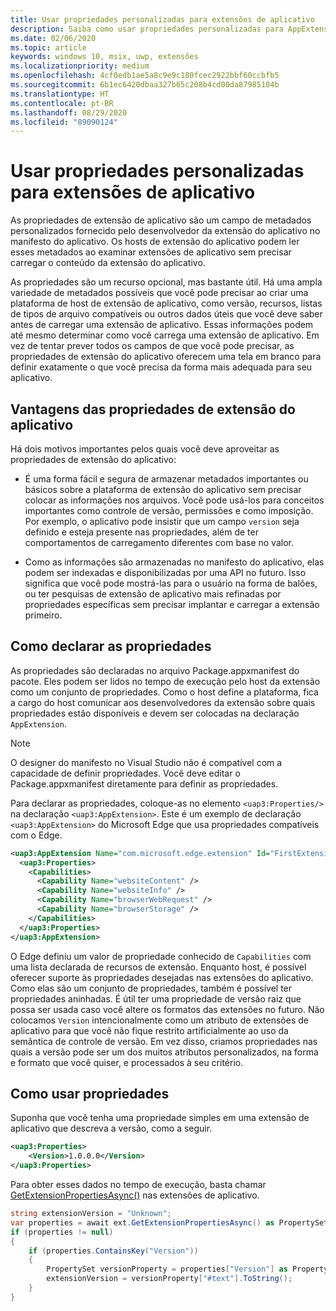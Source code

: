 ```yaml
---
title: Usar propriedades personalizadas para extensões de aplicativo
description: Saiba como usar propriedades personalizadas para AppExtensions
ms.date: 02/06/2020
ms.topic: article
keywords: windows 10, msix, uwp, extensões
ms.localizationpriority: medium
ms.openlocfilehash: 4cf0edb1ae5a8c9e9c180fcec2922bbf60ccbfb5
ms.sourcegitcommit: 6b1ec6420dbaa327b65c208b4cd00da87985104b
ms.translationtype: HT
ms.contentlocale: pt-BR
ms.lasthandoff: 08/29/2020
ms.locfileid: "89090124"
---
```

# <a name="using-custom-properties-for-app-extensions"></a>Usar propriedades personalizadas para extensões de aplicativo

As propriedades de extensão de aplicativo são um campo de metadados personalizados fornecido pelo desenvolvedor da extensão do aplicativo no manifesto do aplicativo. Os hosts de extensão do aplicativo podem ler esses metadados ao examinar extensões de aplicativo sem precisar carregar o conteúdo da extensão do aplicativo.

As propriedades são um recurso opcional, mas bastante útil. Há uma ampla variedade de metadados possíveis que você pode precisar ao criar uma plataforma de host de extensão de aplicativo, como versão, recursos, listas de tipos de arquivo compatíveis ou outros dados úteis que você deve saber antes de carregar uma extensão de aplicativo. Essas informações podem até mesmo determinar como você carrega uma extensão de aplicativo. Em vez de tentar prever todos os campos de que você pode precisar, as propriedades de extensão do aplicativo oferecem uma tela em branco para definir exatamente o que você precisa da forma mais adequada para seu aplicativo.

## <a name="advantages-of-app-extension-properties"></a>Vantagens das propriedades de extensão do aplicativo

Há dois motivos importantes pelos quais você deve aproveitar as propriedades de extensão do aplicativo:

* É uma forma fácil e segura de armazenar metadados importantes ou básicos sobre a plataforma de extensão do aplicativo sem precisar colocar as informações nos arquivos. Você pode usá-los para conceitos importantes como controle de versão, permissões e como imposição. Por exemplo, o aplicativo pode insistir que um campo `version` seja definido e esteja presente nas propriedades, além de ter comportamentos de carregamento diferentes com base no valor.

* Como as informações são armazenadas no manifesto do aplicativo, elas podem ser indexadas e disponibilizadas por uma API no futuro. Isso significa que você pode mostrá-las para o usuário na forma de balões, ou ter pesquisas de extensão de aplicativo mais refinadas por propriedades específicas sem precisar implantar e carregar a extensão primeiro.

## <a name="how-to-declare-properties"></a>Como declarar as propriedades

As propriedades são declaradas no arquivo Package.appxmanifest do pacote. Eles podem ser lidos no tempo de execução pelo host da extensão como um conjunto de propriedades. Como o host define a plataforma, fica a cargo do host comunicar aos desenvolvedores da extensão sobre quais propriedades estão disponíveis e devem ser colocadas na declaração `AppExtension`.

> [!NOTE]
> O designer do manifesto no Visual Studio não é compatível com a capacidade de definir propriedades. Você deve editar o Package.appxmanifest diretamente para definir as propriedades.

Para declarar as propriedades, coloque-as no elemento `<uap3:Properties/>` na declaração `<uap3:AppExtension>`. Este é um exemplo de declaração `<uap3:AppExtension>` do Microsoft Edge que usa propriedades compatíveis com o Edge.

```xml
<uap3:AppExtension Name="com.microsoft.edge.extension" Id="FirstExtension" PublicFolder="Extension" DisplayName="MyExtension">
  <uap3:Properties>
    <Capabilities>
      <Capability Name="websiteContent" />
      <Capability Name="websiteInfo" />
      <Capability Name="browserWebRequest" />
      <Capability Name="browserStorage" />
    </Capabilities>
  </uap3:Properties>
</uap3:AppExtension>
```

O Edge definiu um valor de propriedade conhecido de `Capabilities` com uma lista declarada de recursos de extensão. Enquanto host, é possível oferecer suporte às propriedades desejadas nas extensões do aplicativo. Como elas são um conjunto de propriedades, também é possível ter propriedades aninhadas. É útil ter uma propriedade de versão raiz que possa ser usada caso você altere os formatos das extensões no futuro. Não colocamos `Version` intencionalmente como um atributo de extensões de aplicativo para que você não fique restrito artificialmente ao uso da semântica de controle de versão. Em vez disso, criamos propriedades nas quais a versão pode ser um dos muitos atributos personalizados, na forma e formato que você quiser, e processados à seu critério.

## <a name="how-to-use-properties"></a>Como usar propriedades

Suponha que você tenha uma propriedade simples em uma extensão de aplicativo que descreva a versão, como a seguir.

```xml
<uap3:Properties>
    <Version>1.0.0.0</Version>
</uap3:Properties>
```

Para obter esses dados no tempo de execução, basta chamar [GetExtensionPropertiesAsync()](/uwp/api/windows.applicationmodel.appextensions.appextension.getextensionpropertiesasync) nas extensões de aplicativo.

```csharp
string extensionVersion = "Unknown";
var properties = await ext.GetExtensionPropertiesAsync() as PropertySet;
if (properties != null)
{
    if (properties.ContainsKey("Version"))
    {
        PropertySet versionProperty = properties["Version"] as PropertySet;
        extensionVersion = versionProperty["#text"].ToString();
    }
}
```